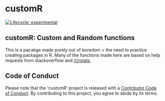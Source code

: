 customR
================

<!-- badges: start -->
[![Lifecycle: experimental](https://img.shields.io/badge/lifecycle-experimental-orange.svg)](https://www.tidyverse.org/lifecycle/#experimental) <!-- badges: end -->

customR: Custom and Random functions
------------------------------------

This is a pacakge made purely out of boredom + the need to practice creating packages in R. Many of the functions made here are based on help requests from stackoverflow and [/r/rstats](https://reddit.com/r/rstats).

Code of Conduct
---------------

Please note that the 'customR' project is released with a [Contributor Code of Conduct](CODE_OF_CONDUCT.md). By contributing to this project, you agree to abide by its terms.
